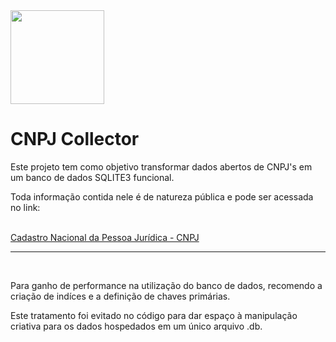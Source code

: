 <img src="https://upload.wikimedia.org/wikipedia/commons/thumb/1/11/Gov.br_logo.svg/990px-Gov.br_logo.svg.png?20201016163228" width="150px">
<h1>CNPJ Collector</h1>
<p>Este projeto tem como objetivo transformar dados abertos de CNPJ's em um banco de dados SQLITE3 funcional.</p>
<p>Toda informação contida nele é de natureza pública e pode ser acessada no link: </p>
<br>
<a href="https://dados.gov.br/dados/conjuntos-dados/cadastro-nacional-da-pessoa-juridica---cnpj">Cadastro Nacional da Pessoa Jurídica - CNPJ</a>
<hr>
<br>
<p>Para ganho de performance na utilização do banco de dados, recomendo a criação de indíces e a definição de chaves primárias.</p>
<p>Este tratamento foi evitado no código para dar espaço à manipulação criativa para os dados hospedados em um único arquivo .db.</p>
